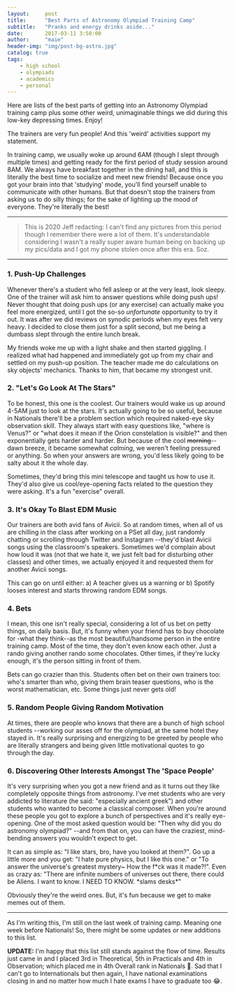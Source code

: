 ```yaml
---
layout:     post
title:      "Best Parts of Astronomy Olympiad Training Camp"
subtitle:   "Pranks and energy drinks aside..."
date:       2017-03-11 3:50:00
author:     "maie"
header-img: "img/post-bg-astro.jpg"
catalog: true
tags:
    - high school
    - olympiads
    - academics
    - personal
---
```

Here are lists of the best parts of getting into an Astronomy Olympiad training camp plus some other weird, unimaginable things we did during this low-key depressing times. Enjoy!

The trainers are very fun people! And this 'weird' activities support my statement.

In training camp, we usually woke up around 6AM (though I slept through multiple times) and getting ready for the first period of study session around 8AM. We always have breakfast together in the dining hall, and this is literally the best time to socialize and meet new friends! Because once you got your brain into that 'studying' mode, you'll find yourself unable to communicate with other humans. But that doesn't stop the trainers from asking us to do silly things; for the sake of lighting up the mood of everyone. They're literally the best!

---

>This is 2020 Jeff redacting: I can't find any pictures from this period though I remember there were a lot of them. It's understandable considering I wasn't a really super aware human being on backing up my pics/data and I got my phone stolen once after this era. Soz.

---
### 1. Push-Up Challenges ###
Whenever there's a student who fell asleep or at the very least, look sleepy. One of the trainer will ask him to answer questions while doing push ups! Never thought that doing push ups (or any exercise) can actually make you feel more energized, until I got the so-so *unfortunate* opportunity to try it out. It was after we did reviews on synodic periods when my eyes felt very heavy. I decided to close them just for a split second, but me being a dumbass slept through the entire lunch break.

My friends woke me up with a light shake and then started giggling. I realized what had happened and immediately got up from my chair and settled on my push-up position. The teacher made me do calculations on sky objects' mechanics. Thanks to him, that became my strongest unit.

### 2. "Let's Go Look At The Stars"
To be honest, this one is the coolest. Our trainers would wake us up around 4-5AM just to look at the stars. It's actually going to be so useful, because in Nationals there'll be a problem section which required naked-eye sky observation skill. They always start with easy questions like, "where is Venus?" or "what does it mean if the Orion constelation is visible?" and then exponentially gets harder and harder. But because of the cool ~~morning~~--dawn breeze, it became somewhat *calming*, we weren't feeling pressured or anything. So when your answers are wrong, you'd less likely going to be salty about it the whole day.

Sometimes, they'd bring this mini telescope and taught us how to use it. They'd also give us cool/eye-opening facts related to the question they were asking. It's a fun "exercise" overall.

### 3. It's Okay To Blast EDM Music ###
Our trainers are both avid fans of Avicii. So at random times, when all of us are chilling in the class after working on a PSet all day, just randomly chatting or scrolling through Twitter and Instagram --they'd blast Avicii songs using the classroom's speakers. Sometimes we'd complain about how loud it was (not that we hate it, we just felt bad for disturbing other classes) and other times, we actually enjoyed it and requested them for another Avicii songs.

This can go on until either: a) A teacher gives us a warning or b) Spotify looses interest and starts throwing random EDM songs.

### 4. Bets
I mean, this one isn't really special, considering a lot of us bet on petty things, on daily basis. But, it's funny when your friend has to buy chocolate for -what they think--as the most beautiful/handsome person in the entire training camp. Most of the time, they don't even know each other. Just a rando giving another rando some chocolates. Other times, if they're lucky enough, it's the person sitting in front of them.

Bets can go crazier than this. Students often bet on their own trainers too: who's smarter than who, giving them brain teaser questions, who is the worst mathematician, etc. Some things just never gets old!

### 5. Random People Giving Random Motivation
At times, there are people who knows that there are a bunch of high school students --working our asses off for the olympiad, at the same hotel they stayed in. It's really surprising and energizing to be greeted by people who are literally strangers and being given little motivational quotes to go through the day.

### 6. Discovering Other Interests Amongst The 'Space People'
It's very surprising when you got a new friend and as it turns out they like completely opposite things from astronomy. I've met students who are very addicted to literature (he said: "especially ancient greek") and other students who wanted to become a classical composer. When you're around these people you got to explore a bunch of perspectives and it's really eye-opening. One of the most asked question would be: "Then why did you do astronomy olympiad?" --and from that on, you can have the craziest, mind-bending answers you wouldn't expect to get.

It can as simple as: "I like stars, bro, have you looked at them?". Go up a little more and you get: "I hate pure physics, but I like this one." or "To answer the universe's greatest mystery~ How the f*ck was it made?!". Even as crazy as: "There are infinite numbers of universes out there, there could be Aliens. I want to know. I NEED TO KNOW. \*slams desks\*"

Obviously they're the weird ones. But, it's fun because we get to make memes out of them.

---
As I'm writing this, I'm still on the last week of training camp. Meaning one week before Nationals! So, there might be some updates or new additions to this list.

**UPDATE:** I'm happy that this list still stands against the flow of time. Results just came in and I placed 3rd in Theoretical, 5th in Practicals and 4th in Observation; which placed me in 4th Overall rank in Nationals 🎊. Sad that I can't go to Internationals but then again, I have national examinations closing in and no matter how much I hate exams I have to graduate too 😂.
